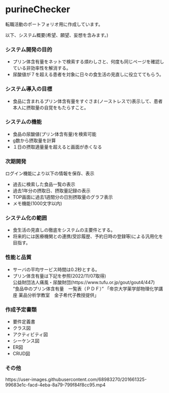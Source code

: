# purineChecker
<p>転職活動のポートフォリオ用に作成しています。</p>
<p>以下、システム概要(希望、願望、妄想を含みます。)</p>
<h3>システム開発の目的</h3>
	<ul>
		<li>プリン体含有量をネットで検索する煩わしさと、何度も同じページを確認している非効率性を解消する。</li>
		<li>尿酸値が７を超える患者を対象に日々の食生活の見直しに役立ててもらう。</li>
	</ul>
<h3>システム導入の目標</h3>
	<ul>
		<li>食品に含まれるプリン体含有量をすぐさま(ノーストレスで)表示して、患者本人に摂取量の自覚をもたらすこと。</li>
	</ul>
<h3>システムの機能</h3>
	<ul>
		<li>食品の尿酸値(プリン体含有量)を検索可能</li>
		<li>g数から摂取量を計算</li>
		<li>１日の摂取適量量を超えると画面が赤くなる</li>
	</ul>
<h3>次期開発</h3>
<p>ログイン機能により以下の情報を保存、表示</p>
	<ul>
		<li>過去に検索した食品一覧の表示</li>
		<li>過去1年分の摂取日、摂取量記録の表示</li>
		<li>TOP画面に過去1週間分の日別摂取量のグラフ表示</li>
		<li>メモ機能(1000文字以内)</li>
	</ul>
<h3>システム化の範囲</h3>
	<ul>
		<li>食生活の見直しの徹底をシステムの主要件とする。</li>
		<li>将来的には医療機関との連携(受診履歴、予約日時の登録等)による汎用化を目指す。</li>
	</ul>
<h3>性能と品質</h3>
	<ul>
		<li>サーバの平均サービス時間は0.2秒とする。</li>
		<li>プリン体含有量は下記を参照(2022/11/07取得)</li>
		公益財団法人痛風・尿酸財団(https://www.tufu.or.jp/gout/gout4/447)<br>
		“食品中のプリン体含有量　一覧表（ＰＤＦ）” 「帝京大学薬学部物理化学講座 薬品分析学教室　金子希代子教授提供」
	</ul>
<h3>作成予定書類</h3>
	<ul>
		<li>要件定義書</li>
		<li>クラス図</li>
		<li>アクティビティ図</li>
		<li>シーケンス図</li>
		<li>ER図</li>
		<li>CRUD図</li>
	</ul>
<h3>その他</h3>
https://user-images.githubusercontent.com/68983270/201661325-99683e1c-facd-4eba-8a79-799f84f8cc95.mp4
